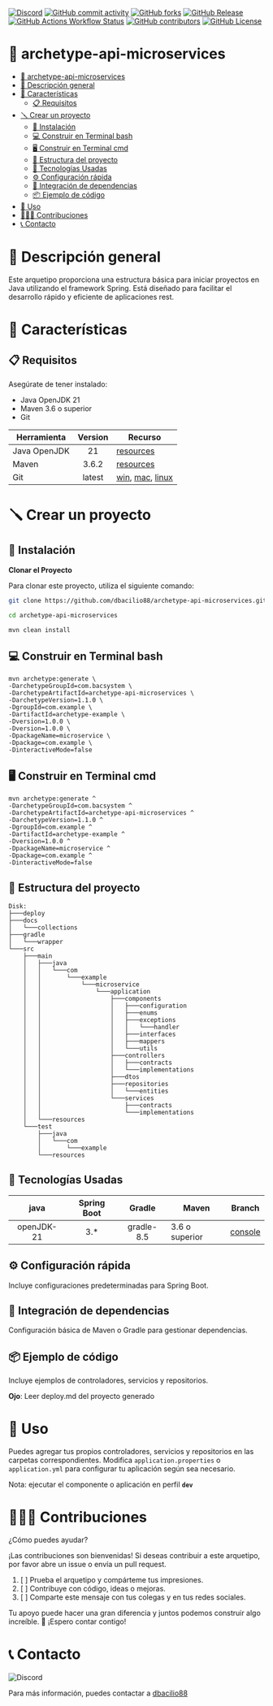 [![Discord](https://img.shields.io/discord/738601834096099409)](https://discord.gg/cwpS3acj)
[![GitHub commit activity](https://img.shields.io/github/commit-activity/t/dbacilio88/archetype-api-microservices)](https://github.com/dbacilio88/archetype-api-microservices/graphs/commit-activity)
[![GitHub forks](https://img.shields.io/github/forks/dbacilio88/archetype-api-microservices?style=social)](https://github.com/dbacilio88/archetype-api-microservices/forks)
[![GitHub Release](https://img.shields.io/github/v/release/dbacilio88/archetype-api-microservices)](https://github.com/dbacilio88/archetype-api-microservices/releases)
[![GitHub Actions Workflow Status](https://img.shields.io/github/actions/workflow/status/dbacilio88/archetype-api-microservices/ci.yml)](https://github.com/dbacilio88/archetype-api-microservices/actions)
[![GitHub contributors](https://img.shields.io/github/contributors/dbacilio88/archetype-api-microservices)](https://github.com/dbacilio88/archetype-api-microservices/graphs/contributors)
[![GitHub License](https://img.shields.io/github/license/dbacilio88/archetype-api-microservices)](https://github.com/dbacilio88/archetype-api-microservices/blob/master/LICENSE)


# 🎯 archetype-api-microservices

<!-- TOC -->
* [🎯 archetype-api-microservices](#-archetype-api-microservices)
* [🧩 Descripción general](#-descripción-general)
* [🔖 Características](#-características)
  * [📋 Requisitos](#-requisitos)
* [🪛 Crear un proyecto](#-crear-un-proyecto)
  * [📀 Instalación](#-instalación)
  * [💻 Construir en Terminal bash](#-construir-en-terminal-bash)
  * [🖥️ Construir en Terminal cmd](#-construir-en-terminal-cmd)
  * [🧮 Estructura del proyecto](#-estructura-del-proyecto)
  * [🔧 Tecnologías Usadas](#-tecnologías-usadas)
  * [⚙️ Configuración rápida](#-configuración-rápida)
  * [🧰 Integración de dependencias](#-integración-de-dependencias)
  * [📦 Ejemplo de código](#-ejemplo-de-código)
* [🧪 Uso](#-uso)
* [👨🏻‍💻 Contribuciones](#-contribuciones)
* [📞 Contacto](#-contacto-)
<!-- TOC -->

# 🧩 Descripción general

Este arquetipo proporciona una estructura básica para iniciar proyectos en Java utilizando el framework Spring. Está
diseñado para facilitar el desarrollo rápido y eficiente de aplicaciones rest.

# 🔖 Características

## 📋 Requisitos

Asegúrate de tener instalado:

- Java OpenJDK 21
- Maven 3.6 o superior
- Git

| Herramienta  | Version | Recurso                                                                                                                           |
|--------------|:-------:|-----------------------------------------------------------------------------------------------------------------------------------|
| Java OpenJDK |   21    | [resources](https://jdk.java.net/java-se-ri/21)                                                                                   |
| Maven        |  3.6.2  | [resources](https://archive.apache.org/dist/maven/maven-3/3.6.2/)                                                                 |
| Git          | latest  | [win](https://git-scm.com/downloads/win),  [mac](https://git-scm.com/downloads/mac), [linux](https://git-scm.com/downloads/linux) |

# 🪛 Crear un proyecto

## 📀 Instalación

**Clonar el Proyecto**

Para clonar este proyecto, utiliza el siguiente comando:

```bash
git clone https://github.com/dbacilio88/archetype-api-microservices.git
```

```bash
cd archetype-api-microservices
```

```bash
mvn clean install
```

## 💻 Construir en Terminal bash

```shell
mvn archetype:generate \
-DarchetypeGroupId=com.bacsystem \
-DarchetypeArtifactId=archetype-api-microservices \
-DarchetypeVersion=1.1.0 \
-DgroupId=com.example \
-DartifactId=archetype-example \
-Dversion=1.0.0 \
-Dversion=1.0.0 \
-DpackageName=microservice \
-Dpackage=com.example \
-DinteractiveMode=false
```

## 🖥️ Construir en Terminal cmd

```shell
mvn archetype:generate ^
-DarchetypeGroupId=com.bacsystem ^
-DarchetypeArtifactId=archetype-api-microservices ^
-DarchetypeVersion=1.1.0 ^
-DgroupId=com.example ^
-DartifactId=archetype-example ^
-Dversion=1.0.0 ^
-DpackageName=microservice ^
-Dpackage=com.example ^
-DinteractiveMode=false
```

## 🧮 Estructura del proyecto

```
Disk:
├───deploy
├───docs
│   └───collections
├───gradle
│   └───wrapper
└───src
    ├───main
    │   ├───java
    │   │   └───com
    │   │       └───example
    │   │           └───microservice
    │   │               └───application
    │   │                   ├───components
    │   │                   │   ├───configuration
    │   │                   │   ├───enums
    │   │                   │   ├───exceptions
    │   │                   │   │   └───handler
    │   │                   │   ├───interfaces
    │   │                   │   ├───mappers
    │   │                   │   └───utils
    │   │                   ├───controllers
    │   │                   │   ├───contracts
    │   │                   │   └───implementations
    │   │                   ├───dtos
    │   │                   ├───repositories
    │   │                   │   └───entities
    │   │                   └───services
    │   │                       ├───contracts
    │   │                       └───implementations
    │   └───resources
    └───test
        ├───java
        │   └───com
        │       └───example
        └───resources
```

## 🔧 Tecnologías Usadas

|    java    | Spring Boot |   Gradle   | Maven          | Branch                                                                                         |
|:----------:|:-----------:|:----------:|----------------|------------------------------------------------------------------------------------------------|
| openJDK-21 |     3.*     | gradle-8.5 | 3.6 o superior | [console](https://github.com/dbacilio88/archetype-api-microservices/tree/spring-boot-3-jdk-21) |

## ⚙️ Configuración rápida

Incluye configuraciones predeterminadas para Spring Boot.

## 🧰 Integración de dependencias

Configuración básica de Maven o Gradle para gestionar dependencias.

## 📦 Ejemplo de código

Incluye ejemplos de controladores, servicios y repositorios.

**Ojo**: Leer deploy.md del proyecto generado

# 🧪 Uso

Puedes agregar tus propios controladores, servicios y repositorios en las carpetas correspondientes. Modifica
`application.properties` o  `application.yml` para configurar tu aplicación según sea necesario.

Nota: ejecutar el componente o aplicación en perfil **`dev`**

# 👨🏻‍💻 Contribuciones

¿Cómo puedes ayudar?

¡Las contribuciones son bienvenidas! Si deseas contribuir a este arquetipo, por favor abre un issue o envía un pull
request.

1. [ ] Prueba el arquetipo y compárteme tus impresiones.
2. [ ] Contribuye con código, ideas o mejoras.
3. [ ] Comparte este mensaje con tus colegas y en tus redes sociales.

Tu apoyo puede hacer una gran diferencia y juntos podemos construir algo increíble. 🚀 ¡Espero contar contigo!

# 📞 Contacto 
![Discord](https://img.shields.io/discord/738601834096099409)

Para más información, puedes contactar a [dbacilio88](https://github.com/dbacilio88)